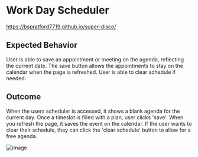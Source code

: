 # Work Day Scheduler

https://bspratford7719.github.io/super-disco/

## Expected Behavior

User is able to save an appointment or meeting on the agenda, reflecting the current date. The save button allows the appointments to stay on the calendar when the page is refreshed. User is able to clear schedule if needed.

## Outcome

When the users scheduler is accessed, it shows a blank agenda for the current day. Once a timeslot is filled with a plan, user clicks 'save'. When you refresh the page, it saves the event on the calendar. If the user wants to clear their schedule, they can click the 'clear schedule' button to allow for a free agenda.

![image](https://user-images.githubusercontent.com/92769029/144787431-b0276ab4-bec5-4d67-ba2a-44c981332df6.png)


